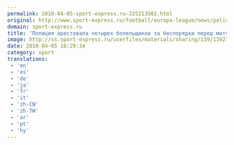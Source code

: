 ```yaml
---
permalink: 2018-04-05-sport-express.ru-225213502.html
original: http://www.sport-express.ru/football/europa-league/news/policiya-arestovala-chetyreh-bolelschikov-za-besporyadki-pered-matchem-lion-cska-1392786/
domain: sport-express.ru
title: 'Полиция арестовала четырех болельщиков за беспорядки перед матчем "Лион" - ЦСКА'
image: http://ss.sport-express.ru/userfiles/materials/sharing/139/1392786.jpg
date: 2018-04-05 16:29:34
category: sport
translations: 
 - 'en'
 - 'es'
 - 'de'
 - 'ja'
 - 'fr'
 - 'it'
 - 'zh-CN'
 - 'zh-TW'
 - 'ar'
 - 'pt'
 - 'hy'
---
```


